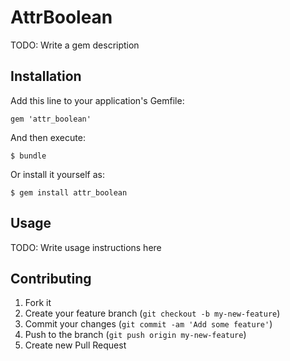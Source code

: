 # AttrBoolean

TODO: Write a gem description

## Installation

Add this line to your application's Gemfile:

    gem 'attr_boolean'

And then execute:

    $ bundle

Or install it yourself as:

    $ gem install attr_boolean

## Usage

TODO: Write usage instructions here

## Contributing

1. Fork it
2. Create your feature branch (`git checkout -b my-new-feature`)
3. Commit your changes (`git commit -am 'Add some feature'`)
4. Push to the branch (`git push origin my-new-feature`)
5. Create new Pull Request
